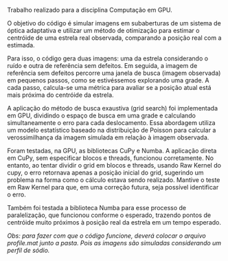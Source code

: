 Trabalho realizado para a disciplina Computação em GPU.

O objetivo do código é simular imagens em subaberturas de um sistema de óptica adaptativa e utilizar um método de otimização para estimar o centróide de uma estrela real observada, comparando a posição real com a estimada.

Para isso, o código gera duas imagens: uma da estrela considerando o ruído e outra de referência sem defeitos. 
Em seguida, a imagem de referência sem defeitos percorre uma janela de busca (imagem observada) em pequenos passos, como se estivéssemos explorando uma grade. 
A cada passo, calcula-se uma métrica para avaliar se a posição atual está mais próxima do centróide da estrela.

A aplicação do método de busca exaustiva (grid search) foi implementada em GPU, dividindo o espaço de busca em uma grade e calculando simultaneamente o erro para cada deslocamento. 
Essa abordagem utiliza um modelo estatístico baseado na distribuição de Poisson para calcular a verossimilhança da imagem simulada em relação à imagem observada.

Foram testadas, na GPU, as bibliotecas CuPy e Numba. A aplicação direta em CuPy, sem especificar blocos e threads, funcionou corretamente. 
No entanto, ao tentar dividir o grid em blocos e threads, usando Raw Kernel do cupy, o erro retornava apenas a posição inicial do grid, sugerindo um problema na forma como o cálculo estava sendo realizado. 
Mantive o teste em Raw Kernel para que, em uma correção futura, seja possível identificar o erro.

Também foi testada a biblioteca Numba para esse processo de paralelização, que funcionou conforme o esperado, trazendo pontos de centróide muito próximos à posição real da estrela em um tempo esperado.

*Obs: para fazer com que o código funcione, deverá colocar o arquivo profile.mat junto a pasta. Pois as imagens são simuladas considerando um perfil de sódio.*
